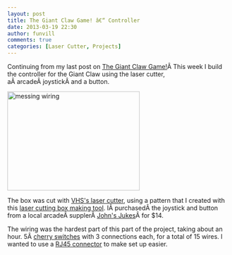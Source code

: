 ```yaml
---
layout: post
title: The Giant Claw Game! â€“ Controller 
date: 2013-03-19 22:30
author: funvill
comments: true
categories: [Laser Cutter, Projects]
---
```

Continuing from my last post on <a href="http://www.abluestar.com/blog/the-giant-claw-game-vancouver-maker-faire-2013-project/">The Giant Claw Game!</a>Â This week I build the controller for the Giant Claw using the laser cutter, aÂ arcadeÂ joystickÂ and a button.

<img class="size-medium wp-image-3209 alignright" alt="messing wiring" src="http://www.abluestar.com/blog/wp-content/uploads/2013/03/2013-03-04-14.55.00-300x225.jpg" width="300" height="225" />

The box was cut with <a href="http://vancouver.hackspace.ca/wp/">VHS's laser cutter</a>, using a pattern that I created with this <a href="http://boxmaker.rahulbotics.com/">laser cutting box making tool</a>. IÂ purchasedÂ the joystick and button from a local arcadeÂ supplerÂ <a href="http://www.flippers.com/">John's Jukes</a>Â for $14.

The wiring was the hardest part of this part of the project, taking about an hour. 5Â <a href="http://www.cherrycorp.com/english/switches/miniature/d4.htm">cherry switches</a> with 3 connections each, for a total of 15 wires. I wanted to use a <a href="http://en.wikipedia.org/wiki/Modular_connector#8P8C">RJ45 connector</a> to make set up easier.

&nbsp;

&nbsp;
